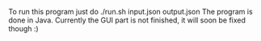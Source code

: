 To run this program just do ./run.sh input.json output.json
The program is done in Java. Currently the GUI part is not finished, it will soon be fixed though :)
